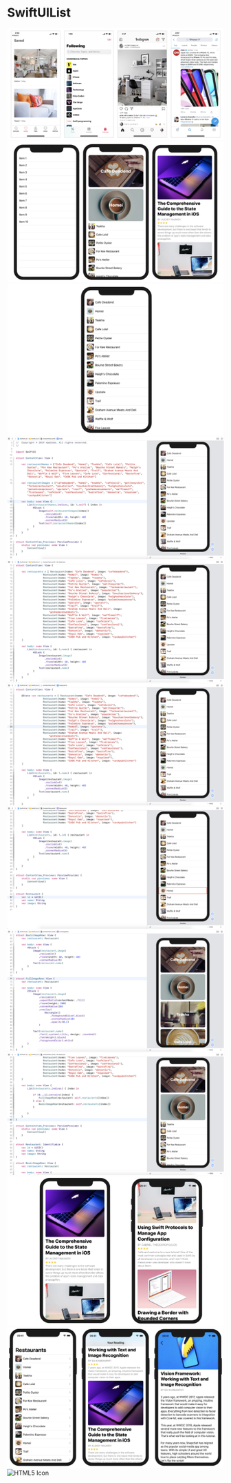 # SwiftUIList

<img src="https://github.com/obadasemary/SwiftUIList/blob/main/swiftui-list-1.jpg" alt="HTML5 Icon">
<img src="https://github.com/obadasemary/SwiftUIList/blob/main/swiftui-list-2.jpg" alt="HTML5 Icon">
<img src="https://github.com/obadasemary/SwiftUIList/blob/main/swiftui-list-4.png" alt="HTML5 Icon">
<img src="https://github.com/obadasemary/SwiftUIList/blob/main/swiftui-list-6.png" alt="HTML5 Icon">
<img src="https://github.com/obadasemary/SwiftUIList/blob/main/swiftui-list-7.png" alt="HTML5 Icon">
<img src="https://github.com/obadasemary/SwiftUIList/blob/main/swiftui-list-8.png" alt="HTML5 Icon">
<img src="https://github.com/obadasemary/SwiftUIList/blob/main/swiftui-list-9.png" alt="HTML5 Icon">
<img src="https://github.com/obadasemary/SwiftUIList/blob/main/swiftui-list-11.png" alt="HTML5 Icon">
<img src="https://github.com/obadasemary/SwiftUIList/blob/main/swiftui-list-12.png" alt="HTML5 Icon">
<img src="https://github.com/obadasemary/SwiftUIList/blob/main/swiftui-list-13.jpg" alt="HTML5 Icon">

<img src="https://github.com/obadasemary/SwiftUIList/blob/NavigationUI/swiftui-navigation-1.jpg" alt="HTML5 Icon">
<img src="https://github.com/obadasemary/SwiftUIList/blob/NavigationUI/swiftui-navigation-2.png" alt="HTML5 Icon">


